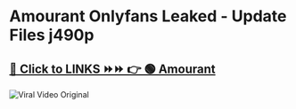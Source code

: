 
 # Amourant Onlyfans Leaked - Update Files j490p

## <h2><a href="https://clipsfans.com/Amourant&ref=git">🔗 Click to LINKS ⏩⏩ 👉 🟢 Amourant </a></h2>

<a href="https://clipsfans.com/Amourant&ref=git" rel="nofollow" data-target="animated-image.originalLink"><img src="https://i.ibb.co.com/xMMVF88/686577567.gif" alt="Viral Video Original" style="max-width: 100%; display: inline-block;" data-target="animated-image.originalImage"></a>

